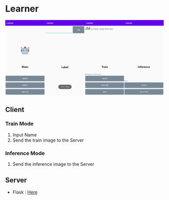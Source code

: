 # Learner

![process](assets/process.PNG)

## Client

### Train Mode

1. Input Name
2. Send the train image to the Server

### Inference Mode

1. Send the inference image to the Server

## Server

- Flask : [Here](https://github.com/jjeamin/Learner_server)
